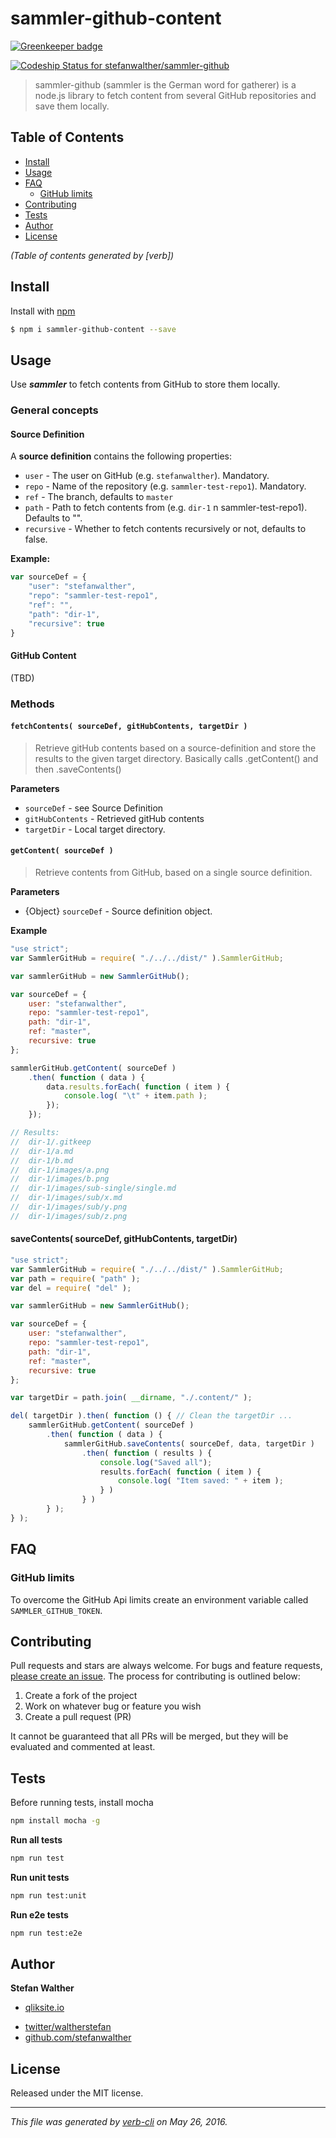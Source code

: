 # sammler-github-content

[![Greenkeeper badge](https://badges.greenkeeper.io/stefanwalther/sammler-github-content.svg)](https://greenkeeper.io/)

[![Codeship Status for stefanwalther/sammler-github](https://img.shields.io/codeship/3f7e9fc0-8c86-0133-d825-1e10e5e69df6.svg?style=flat-square)](https://codeship.com/projects/123942)

> sammler-github (sammler is the German word for gatherer) is a node.js library to fetch content from several GitHub repositories and save them locally.

## Table of Contents

<!-- toc -->

* [Install](#install)
* [Usage](#usage)
* [FAQ](#faq)
  - [GitHub limits](#github-limits)
* [Contributing](#contributing)
* [Tests](#tests)
* [Author](#author)
* [License](#license)

_(Table of contents generated by [verb])_

<!-- tocstop -->

## Install

Install with [npm](https://www.npmjs.com/)

```sh
$ npm i sammler-github-content --save
```

## Usage

Use **_sammler_** to fetch contents from GitHub to store them locally.

### General concepts

#### Source Definition

A **source definition** contains the following properties:

* `user` - The user on GitHub (e.g. `stefanwalther`). Mandatory.
* `repo` - Name of the repository (e.g. `sammler-test-repo1`). Mandatory.
* `ref` - The branch, defaults to `master`
* `path` - Path to fetch contents from (e.g. `dir-1` n sammler-test-repo1). Defaults to "".
* `recursive` - Whether to fetch contents recursively or not, defaults to false.

**Example:**

```js
var sourceDef = {
    "user": "stefanwalther",
    "repo": "sammler-test-repo1",
    "ref": "",
    "path": "dir-1",
    "recursive": true
}
```

#### GitHub Content

(TBD)

### Methods

#### `fetchContents( sourceDef, gitHubContents, targetDir )`

> Retrieve gitHub contents based on a source-definition and store the results to the given target directory.
Basically calls .getContent() and then .saveContents()

**Parameters**

* `sourceDef` - see Source Definition
* `gitHubContents` - Retrieved gitHub contents
* `targetDir` - Local target directory.

#### `getContent( sourceDef )`

> Retrieve contents from GitHub, based on a single source definition.

**Parameters**

* {Object} `sourceDef` - Source definition object.

**Example**

```js
"use strict";
var SammlerGitHub = require( "./../../dist/" ).SammlerGitHub;

var sammlerGitHub = new SammlerGitHub();

var sourceDef = {
    user: "stefanwalther",
    repo: "sammler-test-repo1",
    path: "dir-1",
    ref: "master",
    recursive: true
};

sammlerGitHub.getContent( sourceDef )
    .then( function ( data ) {
        data.results.forEach( function ( item ) {
            console.log( "\t" + item.path );
        });
    });

// Results:
//  dir-1/.gitkeep
//  dir-1/a.md
//  dir-1/b.md
//  dir-1/images/a.png
//  dir-1/images/b.png
//  dir-1/images/sub-single/single.md
//  dir-1/images/sub/x.md
//  dir-1/images/sub/y.png
//  dir-1/images/sub/z.png
```

#### saveContents( sourceDef, gitHubContents, targetDir)

```js
"use strict";
var SammlerGitHub = require( "./../../dist/" ).SammlerGitHub;
var path = require( "path" );
var del = require( "del" );

var sammlerGitHub = new SammlerGitHub();

var sourceDef = {
    user: "stefanwalther",
    repo: "sammler-test-repo1",
    path: "dir-1",
    ref: "master",
    recursive: true
};

var targetDir = path.join( __dirname, "./.content/" );

del( targetDir ).then( function () { // Clean the targetDir ...
    sammlerGitHub.getContent( sourceDef )
        .then( function ( data ) {
            sammlerGitHub.saveContents( sourceDef, data, targetDir )
                .then( function ( results ) {
                    console.log("Saved all");
                    results.forEach( function ( item ) {
                        console.log( "Item saved: " + item );
                    } )
                } )
        } );
} );
```

## FAQ

### GitHub limits

To overcome the GitHub Api limits create an environment variable called `SAMMLER_GITHUB_TOKEN`.

## Contributing

Pull requests and stars are always welcome. For bugs and feature requests, [please create an issue](https://github.com/stefanwalther/sammler-github-content/issues).
The process for contributing is outlined below:

1. Create a fork of the project
2. Work on whatever bug or feature you wish
3. Create a pull request (PR)

It cannot be guaranteed that all PRs will be merged, but they will be evaluated and commented at least.

## Tests

Before running tests, install mocha

```sh
npm install mocha -g
```

**Run all tests**

```sh
npm run test
```

**Run unit tests**

```sh
npm run test:unit
```

**Run e2e tests**

```sh
npm run test:e2e
```

## Author

**Stefan Walther**

+ [qliksite.io](http://qliksite.io)
* [twitter/waltherstefan](http://twitter.com/waltherstefan)
* [github.com/stefanwalther](http://github.com/stefanwalther)

## License

Released under the MIT license.

***

_This file was generated by [verb-cli](https://github.com/assemble/verb-cli) on May 26, 2016._